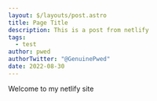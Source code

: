 ```yaml
---
layout: $/layouts/post.astro
title: Page Title
description: This is a post from netlify
tags:
  - test
author: pwed
authorTwitter: "@GenuinePwed"
date: 2022-08-30
---
```

Welcome to my netlify site